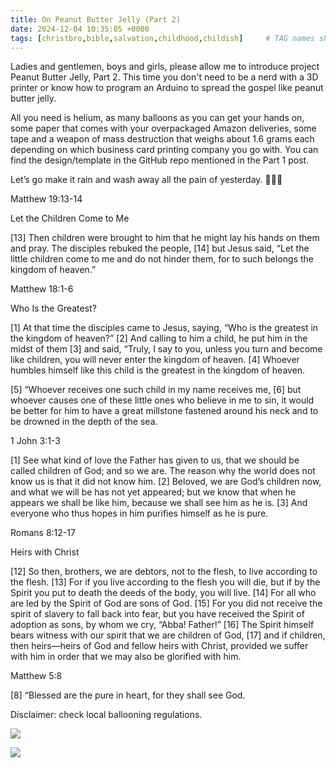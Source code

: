 ```yaml
---
title: On Peanut Butter Jelly (Part 2)
date: 2024-12-04 10:35:05 +0000
tags: [christbro,bible,salvation,childhood,childish]     # TAG names should always be lowercase
---
```


Ladies and gentlemen, boys and girls, please allow me to introduce project Peanut Butter Jelly, Part 2. This time you don't need to be a nerd with a 3D printer or know how to program an Arduino to spread the gospel like peanut butter jelly.

All you need is helium, as many balloons as you can get your hands on, some paper that comes with your overpackaged Amazon deliveries, some tape and a weapon of mass destruction that weighs about 1.6 grams each depending on which business card printing company you go with. You can find the design/template in the GitHub repo mentioned in the Part 1 post.

Let’s go make it rain and wash away all the pain of yesterday. 🙏🫶😘

Matthew 19:13-14

Let the Children Come to Me

[13] Then children were brought to him that he might lay his hands on them and pray. The disciples rebuked the people, [14] but Jesus said, “Let the little children come to me and do not hinder them, for to such belongs the kingdom of heaven.”

Matthew 18:1-6

Who Is the Greatest?

[1] At that time the disciples came to Jesus, saying, “Who is the greatest in the kingdom of heaven?” [2] And calling to him a child, he put him in the midst of them [3] and said, “Truly, I say to you, unless you turn and become like children, you will never enter the kingdom of heaven. [4] Whoever humbles himself like this child is the greatest in the kingdom of heaven.

[5] “Whoever receives one such child in my name receives me, [6] but whoever causes one of these little ones who believe in me to sin, it would be better for him to have a great millstone fastened around his neck and to be drowned in the depth of the sea.

1 John 3:1-3

[1] See what kind of love the Father has given to us, that we should be called children of God; and so we are. The reason why the world does not know us is that it did not know him. [2] Beloved, we are God’s children now, and what we will be has not yet appeared; but we know that when he appears we shall be like him, because we shall see him as he is. [3] And everyone who thus hopes in him purifies himself as he is pure.

Romans 8:12-17

Heirs with Christ

[12] So then, brothers, we are debtors, not to the flesh, to live according to the flesh. [13] For if you live according to the flesh you will die, but if by the Spirit you put to death the deeds of the body, you will live. [14] For all who are led by the Spirit of God are sons of God. [15] For you did not receive the spirit of slavery to fall back into fear, but you have received the Spirit of adoption as sons, by whom we cry, “Abba! Father!” [16] The Spirit himself bears witness with our spirit that we are children of God, [17] and if children, then heirs—heirs of God and fellow heirs with Christ, provided we suffer with him in order that we may also be glorified with him.

Matthew 5:8

[8] “Blessed are the pure in heart, for they shall see God.

Disclaimer: check local ballooning regulations.

![](/22c665b0c02f3349d353299a976d0e51.jpeg)

![](/1997a1b3ef73e659c996ab26f7a1cd23.jpeg)